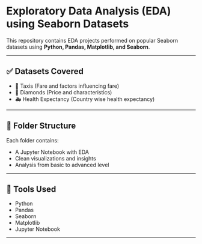 # Exploratory Data Analysis (EDA) using Seaborn Datasets

This repository contains EDA projects performed on popular Seaborn datasets using **Python, Pandas, Matplotlib, and Seaborn**.

---

## ✅ Datasets Covered
- 🚗 Taxis (Fare and factors influencing fare)
- 💎 Diamonds (Price and characteristics)  
- 🚑 Health Expectancy (Country wise health expectancy)  
  
---

## 📂 Folder Structure
Each folder contains:
- A Jupyter Notebook with EDA  
- Clean visualizations and insights  
- Analysis from basic to advanced level  

---

## 🔧 Tools Used
- Python  
- Pandas  
- Seaborn  
- Matplotlib  
- Jupyter Notebook  

---
